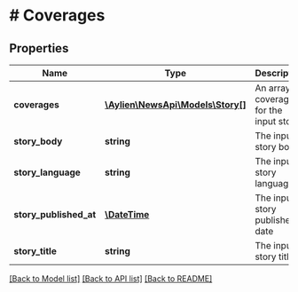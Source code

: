 # # Coverages

## Properties

Name | Type | Description | Notes
------------ | ------------- | ------------- | -------------
**coverages** | [**\Aylien\NewsApi\Models\Story[]**](Story.md) | An array of coverages for the input story | [optional] 
**story_body** | **string** | The input story body | [optional] 
**story_language** | **string** | The input story language | [optional] 
**story_published_at** | [**\DateTime**](\DateTime.md) | The input story published date | [optional] 
**story_title** | **string** | The input story title | [optional] 

[[Back to Model list]](../../README.md#documentation-for-models) [[Back to API list]](../../README.md#documentation-for-api-endpoints) [[Back to README]](../../README.md)


